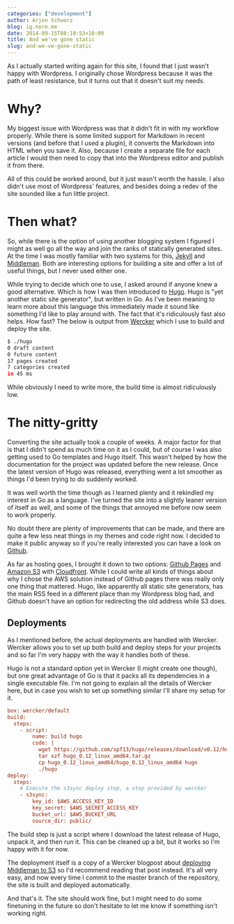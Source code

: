 ```yaml
---
categories: ["development"]  
author: Arjen Schwarz  
blog: ig.nore.me  
date: 2014-09-15T08:19:53+10:00  
title: And we've gone static  
slug: and-we-ve-gone-static  
---
```


As I actually started writing again for this site, I found that I just wasn't happy with Wordpress. I originally chose Wordpress because it was the path of least resistance, but it turns out that it doesn't suit my needs.

# Why?

My biggest issue with Wordpress was that it didn't fit in with my workflow properly. While there is some limited support for Markdown in recent versions (and before that I used a plugin), it converts the Markdown into HTML when you save it. Also, because I create a separate file for each article I would then need to copy that into the Wordpress editor and publish it from there. 

All of this could be worked around, but it just wasn't worth the hassle. I also didn't use most of Wordpress' features, and besides doing a redev of the site sounded like a fun little project.

# Then what?

So, while there is the option of using another blogging system I figured I might as well go all the way and join the ranks of statically generated sites. At the time I was mostly familiar with two systems for this, [Jekyll](http://jekyllrb.com) and [Middleman](http://middlemanapp.com). Both are interesting options for building a site and offer a lot of useful things, but I never used either one.

While trying to decide which one to use, I asked around if anyone knew a good alternative. Which is how I was then introduced to [Hugo](http://hugo.spf13.com/). Hugo is "yet another static site generator", but written in Go. As I've been meaning to learn more about this language this immediately made it sound like something I'd like to play around with. The fact that it's ridiculously fast also helps. How fast? The below is output from [Wercker](http://wercker.com) which I use to build and deploy the site.

```bash
$ ./hugo
0 draft content 
0 future content 
17 pages created 
7 categories created
in 45 ms
```

While obviously I need to write more, the build time is almost ridiculously low.

# The nitty-gritty

Converting the site actually took a couple of weeks. A major factor for that is that I didn't spend as much time on it as I could, but of course I was also getting used to Go templates and Hugo itself. This wasn't helped by how the documentation for the project was updated before the new release. Once the latest version of Hugo was released, everything went a lot smoother as things I'd been trying to do suddenly worked.

It was well worth the time though as I learned plenty and it rekindled my interest in Go as a language. I've turned the site into a slightly leaner version of itself as well, and some of the things that annoyed me before now seem to work properly.

No doubt there are plenty of improvements that can be made, and there are quite a few less neat things in my themes and code right now. I decided to make it public anyway so if you're really interested you can have a look on [Github](https://github.com/ArjenSchwarz/ignoreme).

As far as hosting goes, I brought it down to two options: [Github Pages](https://pages.github.com) and [Amazon S3](http://aws.amazon.com/s3/) with [Cloudfront](http://aws.amazon.com/cloudfront/). While I could write all kinds of things about why I chose the AWS solution instead of Github pages there was really only one thing that mattered. Hugo, like apparently all static site generators, has the main RSS feed in a different place than my Wordpress blog had, and Github doesn't have an option for redirecting the old address while S3 does.

## Deployments

As I mentioned before, the actual deployments are handled with Wercker. Wercker allows you to set up both build and deploy steps for your projects and so far I'm very happy with the way it handles both of these.

Hugo is not a standard option yet in Wercker (I might create one though), but one great advantage of Go is that it packs all its dependencies in a single executable file. I'm not going to explain all the details of Wercker here, but in case you wish to set up something similar I'll share my setup for it.

```ini
box: wercker/default
build:
  steps:
    - script:
        name: build hugo
        code: |
          wget https://github.com/spf13/hugo/releases/download/v0.12/hugo_0.12_linux_amd64.tar.gz
          tar xzf hugo_0.12_linux_amd64.tar.gz
          cp hugo_0.12_linux_amd64/hugo_0.12_linux_amd64 hugo
          ./hugo
deploy:
  steps:
    # Execute the s3sync deploy step, a step provided by wercker
    - s3sync:
        key_id: $AWS_ACCESS_KEY_ID
        key_secret: $AWS_SECRET_ACCESS_KEY
        bucket_url: $AWS_BUCKET_URL
        source_dir: public/
```

The build step is just a script where I download the latest release of Hugo, unpack it, and then run it. This can be cleaned up a bit, but it works so I'm happy with it for now.

The deployment itself is a copy of a Wercker blogpost about [deploying Middleman to S3](http://blog.wercker.com/2013/06/10/Streamlining-Middleman-Deploys-to-s3.html) so I'd recommend reading that post instead. It's all very easy, and now every time I commit to the master branch of the repository, the site is built and deployed automatically.

And that's it. The site should work fine, but I might need to do some finetuning in the future so don't hesitate to let me know if something isn't working right.